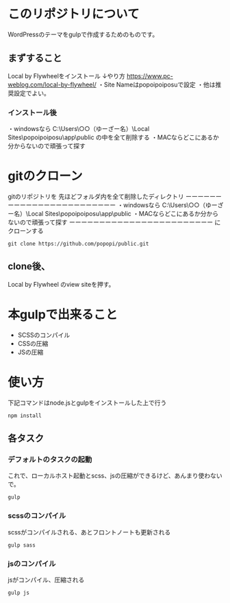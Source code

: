 # このリポジトリについて

WordPressのテーマをgulpで作成するためのものです。

## まずすること
Local by Flywheelをインストール
↓やり方
https://www.pc-weblog.com/local-by-flywheel/
・Site Nameはpopoipoiposuで設定
・他は推奨設定でよい。

### インストール後
・windowsなら
C:\Users\○○（ゆーざー名）\Local Sites\popoipoiposu\app\public
の中を全て削除する
・MACならどこにあるか分からないので頑張って探す

# gitのクローン
gitのリポジトリを
先ほどフォルダ内を全て削除したディレクトリ
ーーーーーーーーーーーーーーーーーーーーーーーー
・windowsなら
C:\Users\○○（ゆーざー名）\Local Sites\popoipoiposu\app\public
・MACならどこにあるか分からないので頑張って探す
ーーーーーーーーーーーーーーーーーーーーーーーー
にクローンする

```
git clone https://github.com/popopi/public.git
```
## clone後、
Local by Flywheel
のview siteを押す。

# 本gulpで出来ること
- SCSSのコンパイル
- CSSの圧縮
- JSの圧縮

# 使い方

下記コマンドはnode.jsとgulpをインストールした上で行う
```
npm install
```
## 各タスク

### デフォルトのタスクの起動
これで、ローカルホスト起動とscss、jsの圧縮ができるけど、あんまり使わないで。
```
gulp
```

### scssのコンパイル
scssがコンパイルされる、あとフロントノートも更新される
```
gulp sass
```

### jsのコンパイル
jsがコンパイル、圧縮される
```
gulp js
```